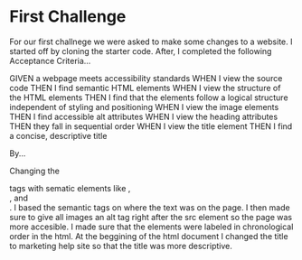 # First Challenge
 
For our first challnege we were asked to make some changes to a website. 
I started off by cloning the starter code.
After, I completed the following Acceptance Criteria...

GIVEN a webpage meets accessibility standards
WHEN I view the source code
THEN I find semantic HTML elements
WHEN I view the structure of the HTML elements
THEN I find that the elements follow a logical structure independent of styling and positioning
WHEN I view the image elements
THEN I find accessible alt attributes
WHEN I view the heading attributes
THEN they fall in sequential order
WHEN I view the title element
THEN I find a concise, descriptive title

By... 

Changing the <div> tags with sematic elements like <body>, <article>, and <nav>.
I based the semantic tags on where the text was on the page. 
I then made sure to give all images an alt tag right after the src element so the page was more accesible. 
I made sure that the <h> elements were labeled in chronological order in the html. 
At the beggining of the html document I changed the title to marketing help site so that the title was more descriptive. 